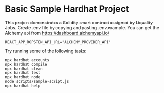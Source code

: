 # Basic Sample Hardhat Project

This project demonstrates a Solidity smart contract assigned by Liquality Jobs.
Create .env file by copying and pasting .env.example.
You can get the Alchemy api from https://dashboard.alchemyapi.io/
``` 
REACT_APP_ROPSTEN_API_URL="ALCHEMY_PROVIDER_API"
```

Try running some of the following tasks:

```shell
npx hardhat accounts
npx hardhat compile
npx hardhat clean
npx hardhat test
npx hardhat node
node scripts/sample-script.js
npx hardhat help
```
